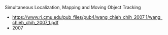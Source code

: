 Simultaneous Localization, Mapping and Moving Object Tracking
- https://www.ri.cmu.edu/pub_files/pub4/wang_chieh_chih_2007_1/wang_chieh_chih_2007_1.pdf
- 2007
